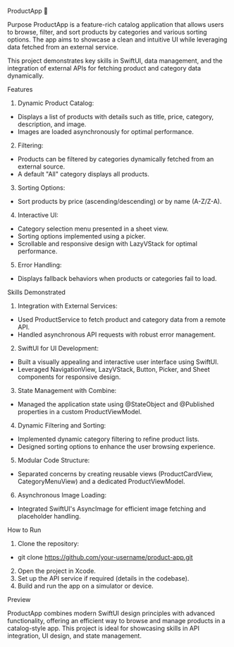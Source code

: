 ProductApp 🛒


Purpose
ProductApp is a feature-rich catalog application that allows users to browse, filter, and sort products by categories and various sorting options. The app aims to showcase a clean and intuitive UI while leveraging data fetched from an external service.

This project demonstrates key skills in SwiftUI, data management, and the integration of external APIs for fetching product and category data dynamically.

Features
1. Dynamic Product Catalog:
- Displays a list of products with details such as title, price, category, description, and image.
- Images are loaded asynchronously for optimal performance.
2. Filtering:
- Products can be filtered by categories dynamically fetched from an external source.
- A default "All" category displays all products.
3. Sorting Options:
- Sort products by price (ascending/descending) or by name (A-Z/Z-A).
4. Interactive UI:
- Category selection menu presented in a sheet view.
- Sorting options implemented using a picker.
- Scrollable and responsive design with LazyVStack for optimal performance.
5. Error Handling:
- Displays fallback behaviors when products or categories fail to load.


Skills Demonstrated
1. Integration with External Services:
- Used ProductService to fetch product and category data from a remote API.
- Handled asynchronous API requests with robust error management.
2. SwiftUI for UI Development:
- Built a visually appealing and interactive user interface using SwiftUI.
- Leveraged NavigationView, LazyVStack, Button, Picker, and Sheet components for responsive design.
3. State Management with Combine:
- Managed the application state using @StateObject and @Published properties in a custom ProductViewModel.
4. Dynamic Filtering and Sorting:
- Implemented dynamic category filtering to refine product lists.
- Designed sorting options to enhance the user browsing experience.
5. Modular Code Structure:
- Separated concerns by creating reusable views (ProductCardView, CategoryMenuView) and a dedicated ProductViewModel.
6. Asynchronous Image Loading:
- Integrated SwiftUI's AsyncImage for efficient image fetching and placeholder handling.


How to Run
1. Clone the repository:
- git clone https://github.com/your-username/product-app.git
2. Open the project in Xcode.
3. Set up the API service if required (details in the codebase).
4. Build and run the app on a simulator or device.

  
Preview

ProductApp combines modern SwiftUI design principles with advanced functionality, offering an efficient way to browse and manage products in a catalog-style app. This project is ideal for showcasing skills in API integration, UI design, and state management.
